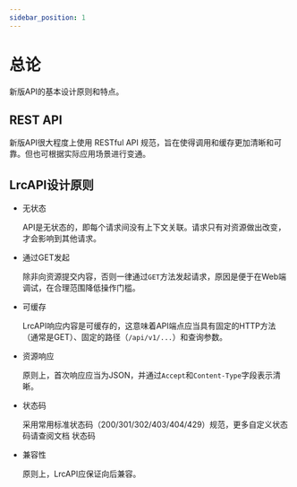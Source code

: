 ```yaml
---
sidebar_position: 1
---
```


# 总论

新版API的基本设计原则和特点。

## REST API

新版API很大程度上使用 RESTful API 规范，旨在使得调用和缓存更加清晰和可靠。但也可根据实际应用场景进行变通。

## LrcAPI设计原则

- 无状态

  API是无状态的，即每个请求间没有上下文关联。请求只有对资源做出改变，才会影响到其他请求。

- 通过GET发起

  除非向资源提交内容，否则一律通过`GET`方法发起请求，原因是便于在Web端调试，在合理范围降低操作门槛。

- 可缓存

  LrcAPI响应内容是可缓存的，这意味着API端点应当具有固定的HTTP方法（通常是GET）、固定的路径（`/api/v1/...`）和查询参数。

- 资源响应

  原则上，首次响应应当为JSON，并通过`Accept`和`Content-Type`字段表示清晰。

- 状态码

  采用常用标准状态码（200/301/302/403/404/429）规范，更多自定义状态码请查阅文档 状态码

- 兼容性

  原则上，LrcAPI应保证向后兼容。
